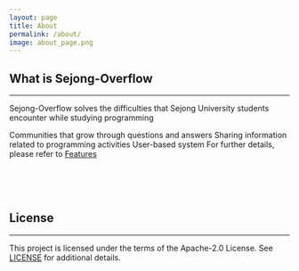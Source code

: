 ```yaml
---
layout: page
title: About
permalink: /about/
image: about_page.png
---
```



What is Sejong-Overflow
-----------------------


-----------------------
Sejong-Overflow solves the difficulties that Sejong University students encounter while studying programming

Communities that grow through questions and answers
Sharing information related to programming activities
User-based system For further details, please refer to [Features](https://sejong-overflow.readthedocs.io/en/latest)  
   
   
 <br/>
 <br/>
 <br/>

License
-------

-------------

This project is licensed under the terms of the Apache-2.0 License. See [LICENSE](https://github.com/Sejong-Overflow/Sejong-Overflow/blob/main/LICENSE) for additional details.